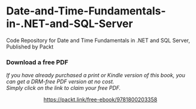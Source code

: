 # Date-and-Time-Fundamentals-in-.NET-and-SQL-Server
Code Repository for Date and Time Fundamentals in .NET and SQL Server, Published by Packt
### Download a free PDF

 <i>If you have already purchased a print or Kindle version of this book, you can get a DRM-free PDF version at no cost.<br>Simply click on the link to claim your free PDF.</i>
<p align="center"> <a href="https://packt.link/free-ebook/9781800203358">https://packt.link/free-ebook/9781800203358 </a> </p>